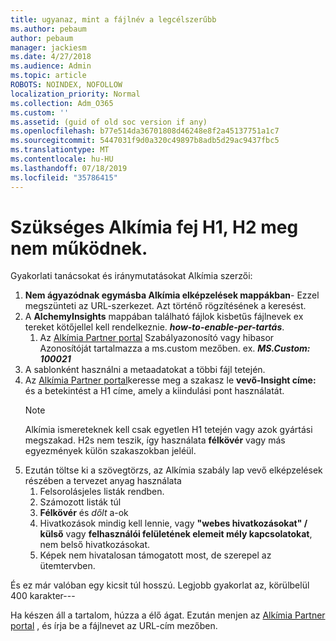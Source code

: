 ```yaml
---
title: ugyanaz, mint a fájlnév a legcélszerűbb
ms.author: pebaum
author: pebaum
manager: jackiesm
ms.date: 4/27/2018
ms.audience: Admin
ms.topic: article
ROBOTS: NOINDEX, NOFOLLOW
localization_priority: Normal
ms.collection: Adm_O365
ms.custom: ''
ms.assetid: (guid of old soc version if any)
ms.openlocfilehash: b77e514da36701808d46248e8f2a45137751a1c7
ms.sourcegitcommit: 5447031f9d0a320c49897b8adb5d29ac9437fbc5
ms.translationtype: MT
ms.contentlocale: hu-HU
ms.lasthandoff: 07/18/2019
ms.locfileid: "35786415"
---
```

# <a name="required-alchemy-header-h1-h2s-dont-work"></a>Szükséges Alkímia fej H1, H2 meg nem működnek.
Gyakorlati tanácsokat és iránymutatásokat Alkímia szerzői:

1. **Nem ágyazódnak egymásba Alkímia elképzelések mappákban**- Ezzel megszünteti az URL-szerkezet. Azt történő rögzítésének a keresést.
1. A **AlchemyInsights** mappában található fájlok kisbetűs fájlnevek ex tereket kötőjellel kell rendelkeznie. ***how-to-enable-per-tartás***.
    1. Az [Alkímia Partner portal](https://alchemyportal.azurewebsites.net) Szabályazonosító vagy hibasor Azonosítóját tartalmazza a ms.custom mezőben. ex. ***MS.Custom: 100021***
1. A sablonként használni a metaadatokat a többi fájl tetején.
1. Az [Alkímia Partner portal](https://alchemyportal.azurewebsites.net)keresse meg a szakasz le **vevő-Insight címe:** és a betekintést a H1 címe, amely a kiindulási pont használatát. 
    > [!NOTE]
    > Alkímia ismereteknek kell csak egyetlen H1 tetején vagy azok gyártási megszakad. H2s nem teszik, így használata **félkövér** vagy más egyezmények külön szakaszokban jeléül.
1. Ezután töltse ki a szövegtörzs, az Alkímia szabály lap vevő elképzelések részében a tervezet anyag használata
    1. Felsorolásjeles listák rendben.
    1. Számozott listák túl
    1. **Félkövér** és *dőlt* a-ok
    1. Hivatkozások mindig kell lennie, vagy **"webes hivatkozásokat" / külső** vagy **felhasználói felületének elemeit mély kapcsolatokat**, nem belső hivatkozásokat.
    1. Képek nem hivatalosan támogatott most, de szerepel az ütemtervben.

És ez már valóban egy kicsit túl hosszú. Legjobb gyakorlat az, körülbelül 400 karakter---

Ha készen áll a tartalom, húzza a élő ágat. Ezután menjen az [Alkímia Partner portal](https://alchemyportal.azurewebsites.net) , és írja be a fájlnevet az URL-cím mezőben. 


